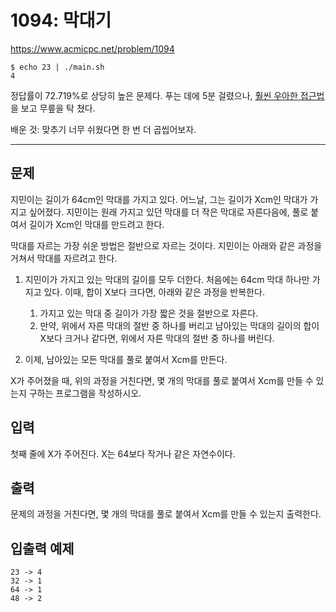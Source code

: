 # 1094: 막대기

https://www.acmicpc.net/problem/1094

```
$ echo 23 | ./main.sh
4
```

정답률이 72.719%로 상당히 높은 문제다. 푸는 데에 5분 걸렸으나, [훨씬 우아한
접근법](https://www.acmicpc.net/source/7984891)을 보고 무릎을 탁 쳤다.

배운 것: 맞추기 너무 쉬웠다면 한 번 더 곱씹어보자.

---

## 문제

지민이는 길이가 64cm인 막대를 가지고 있다. 어느날, 그는 길이가 Xcm인 막대가
가지고 싶어졌다. 지민이는 원래 가지고 있던 막대를 더 작은 막대로 자른다음에,
풀로 붙여서 길이가 Xcm인 막대를 만드려고 한다.

막대를 자르는 가장 쉬운 방법은 절반으로 자르는 것이다. 지민이는 아래와 같은
과정을 거쳐서 막대를 자르려고 한다.

1.  지민이가 가지고 있는 막대의 길이를 모두 더한다. 처음에는 64cm 막대 하나만
    가지고 있다. 이때, 합이 X보다 크다면, 아래와 같은 과정을 반복한다.

    1. 가지고 있는 막대 중 길이가 가장 짧은 것을 절반으로 자른다.
    2. 만약, 위에서 자른 막대의 절반 중 하나를 버리고 남아있는 막대의 길이의
       합이 X보다 크거나 같다면, 위에서 자른 막대의 절반 중 하나를 버린다.

2. 이제, 남아있는 모든 막대를 풀로 붙여서 Xcm를 만든다.

X가 주어졌을 때, 위의 과정을 거친다면, 몇 개의 막대를 풀로 붙여서 Xcm를 만들 수
있는지 구하는 프로그램을 작성하시오.

## 입력

첫째 줄에 X가 주어진다. X는 64보다 작거나 같은 자연수이다.

## 출력

문제의 과정을 거친다면, 몇 개의 막대를 풀로 붙여서 Xcm를 만들 수 있는지
출력한다.

## 입출력 예제

```
23 -> 4
32 -> 1
64 -> 1
48 -> 2
```

